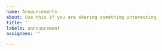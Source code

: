 ```yaml
---
name: Announcements
about: Use this if you are sharing something interesting
title: ''
labels: announcement
assignees: ''

---
```


<!-- Let us know if you are speaking at a conference on node-oracledb, or have a new package or app that uses node-oracledb, or something similarly exciting. -->
